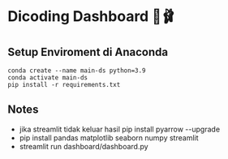 # Dicoding Dashboard 🎀🩰

## Setup Enviroment di Anaconda
```
conda create --name main-ds python=3.9 
conda activate main-ds
pip install -r requirements.txt
```
## Notes
- jika streamlit tidak keluar hasil pip install pyarrow --upgrade
- pip install pandas matplotlib seaborn numpy streamlit
- streamlit run dashboard/dashboard.py


